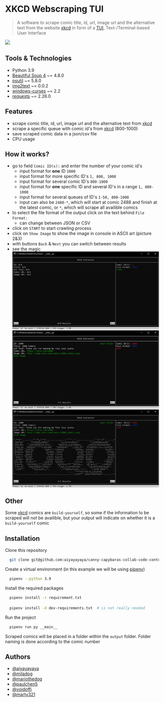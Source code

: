 # XKCD Webscraping TUI
> A software to scrape comic title, id, url, image url and the alternative text from the website [xkcd](https://xkcd.com/) in form of a [TUI](https://en.wikipedia.org/wiki/Text-based_user_interface), Text-/Terminal-based User Interface

![](https://img.shields.io/badge/License-MIT-idk?style=flat&logo=windows-curses&logoColor=white&color=ff00)

## Tools & Technologies
+ Python 3.9
+ [Beautiful Soup 4](https://pypi.org/project/beautifulsoup4/) ~= 4.8.0
+ [psutil](https://pypi.org/project/psutil/) ~= 5.8.0
+ [img2text](https://pypi.org/project/img2text/) ~= 0.0.2
+ [windows-curses](https://pypi.org/project/windows-curses/) ~= 2.2
+ [requests](https://pypi.org/project/requests/) ~= 2.26.0

## Features
+ scrape comic title, id, url, image url and the alternative text from [xkcd](https://xkcd.com/)
+ scrape a specific queue with comic id's from [xkcd](https://xkcd.com/) (800-1000)
+ save scraped comic data in a json/csv file
+ CPU usage

## How it works?
+ go to field `Comic ID(s):` and enter the number of your comic id's
  + input format for **one** ID `1000`
  + input format for more specific ID's `1, 800, 1000`
  + input format for several comic ID's `800-1000`
  + input format for **one** specific ID and several ID's in a range `1, 800-1000`
  + input format for several queues of ID's `1-50, 800-1000`
  + input can also be `2488-*`, which will start at comic 2488 and finish at the latest comic, or `*`, which will scrape all availible comics
+ to select the file format of the output click on the text behind `File Format:`
  + can change between JSON or CSV
+ click on `START` to start crawling process
+ click on `Show Image` to show the image in console in ASCII art (picture 2&3)
+ with buttons `Back` & `Next` you can switch between results
+ see the magic
![](/images/start_tui.png)
![](/images/executed_tui.png)
![](/images/ASCII_image_tui.png)

## Other

Some [xkcd](https://xkcd.com) comics are `build-yourself`, so some if the information to be scraped will not be availible, but your output will indicate on whether it is a `build-yourself` comic

## Installation

Clone this repository

```bash
  git clone git@github.com:aiyayayaya/canny-capybaras-collab-code-contest.git
```

Create a virtual environment (in this example  we will be using [pipenv](https://pypi.org/project/pipenv/))

```bash
  pipenv --python 3.9
```

Install the required packages

```bash
  pipenv install -r requirement.txt

  pipenv install -d dev-requirements.txt  # is not really needed
```

Run the project

```bash
  pipenv run py __main__
```

Scraped comics will be placed in a folder within the `output` folder. Folder naming is done according to the comic number

## Authors

- [@aiyayayaya](https://www.github.com/aiyayayaya)
- [@miladog](https://www.github.com/miladog)
- [@mariothedog](https://www.github.com/mariothedog)
- [@paulchen5](https://www.github.com/paulchen5)
- [@voidoffi](https://www.github.com/voidoffi)
- [@marty321](https://www.github.com/marty321)
